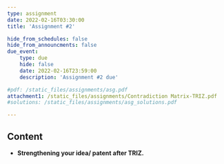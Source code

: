 ```yaml
---
type: assignment
date: 2022-02-16T03:30:00
title: 'Assignment #2'

hide_from_schedules: false
hide_from_announcments: false
due_event:
    type: due
    hide: false
    date: 2022-02-16T23:59:00
    description: 'Assignment #2 due'

#pdf: /static_files/assignments/asg.pdf
attachment1: /static_files/assignments/Contradiction Matrix-TRIZ.pdf
#solutions: /static_files/assignments/asg_solutions.pdf

---
```

## Content
- **Strengthening your idea/ patent after TRIZ.**


